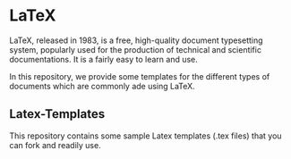 # LaTeX
LaTeX, released in 1983, is a free, high-quality document typesetting system, popularly used for the production of technical and scientific documentations. It is a fairly easy to learn and use.

In this repository, we provide some templates for the different types of documents which are commonly ade using LaTeX. 

## Latex-Templates
This repository contains some sample Latex templates (.tex files) that you can fork and readily use.
